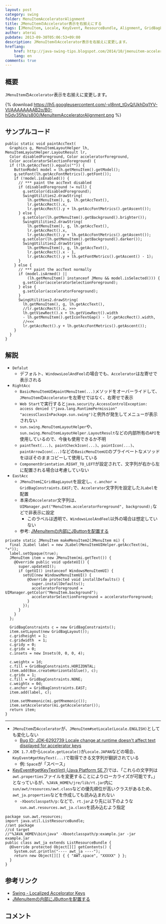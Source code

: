 ```yaml
---
layout: post
category: swing
folder: MenuItemAcceleratorAlignment
title: JMenuItemのAccelerator表示を右揃えにする
tags: [JMenuItem, Locale, KeyEvent, ResourceBundle, Alignment, GridBagLayout]
author: aterai
pubdate: 2013-09-30T05:06:53+09:00
description: JMenuItemのAccelerator表示を右揃えに変更します。
hreflang:
    href: http://java-swing-tips.blogspot.com/2014/10/jmenuitem-accelerator-text-alignment.html
    lang: en
comments: true
---
```

## 概要
`JMenuItem`の`Accelerator`表示を右揃えに変更します。

{% download https://lh5.googleusercontent.com/-vl8nnt_tGvQ/UkhDq1YV-VI/AAAAAAAAB2o/B0-hGdv35Ns/s800/MenuItemAcceleratorAlignment.png %}

## サンプルコード
<pre class="prettyprint"><code>public static void paintAccText(
  Graphics g, MenuItemLayoutHelper lh, MenuItemLayoutHelper.LayoutResult lr,
  Color disabledForeground, Color acceleratorForeground,
  Color acceleratorSelectionForeground) {
  if (!lh.getAccText().equals("")) {
    ButtonModel model = lh.getMenuItem().getModel();
    g.setFont(lh.getAccFontMetrics().getFont());
    if (!model.isEnabled()) {
      // *** paint the accText disabled
      if (disabledForeground != null) {
        g.setColor(disabledForeground);
        SwingUtilities2.drawString(
          lh.getMenuItem(), g, lh.getAccText(),
          lr.getAccRect().x,
          lr.getAccRect().y + lh.getAccFontMetrics().getAscent());
      } else {
        g.setColor(lh.getMenuItem().getBackground().brighter());
        SwingUtilities2.drawString(
          lh.getMenuItem(), g, lh.getAccText(),
          lr.getAccRect().x,
          lr.getAccRect().y + lh.getAccFontMetrics().getAscent());
        g.setColor(lh.getMenuItem().getBackground().darker());
        SwingUtilities2.drawString(
          lh.getMenuItem(), g, lh.getAccText(),
          lr.getAccRect().x - 1,
          lr.getAccRect().y + lh.getFontMetrics().getAscent() - 1);
      }
    } else {
      // *** paint the accText normally
      if (model.isArmed() ||
          (lh.getMenuItem() instanceof JMenu &amp;&amp; model.isSelected())) {
        g.setColor(acceleratorSelectionForeground);
      } else {
        g.setColor(acceleratorForeground);
      }
      SwingUtilities2.drawString(
        lh.getMenuItem(), g, lh.getAccText(),
        //lr.getAccRect().x, &gt;&gt;&gt;
        lh.getViewRect().x + lh.getViewRect().width
        - lh.getMenuItem().getIconTextGap() - lr.getAccRect().width,
        //&lt;&lt;&lt;
        lr.getAccRect().y + lh.getAccFontMetrics().getAscent());
    }
  }
}
</code></pre>

## 解説
- `Defalut`
    - デフォルト、`WindowsLoolAndFeel`の場合でも、`Accelerator`は左寄せで表示される
- `RightAcc`
    - `BasicMenuItemUI#paintMenuItem(...)`メソッドをオーバーライドして、`JMenuItem`の`Accelerator`を左寄せではなく、右寄せで表示
    - `Web Start`で実行すると`java.security.AccessControlException: access denied ("java.lang.RuntimePermission" "accessClassInPackage.sun.swing")`と例外が発生してメニューが表示されない
    - `sun.swing.MenuItemLayoutHelper`や、`sun.swing.MenuItemLayoutHelper.LayoutResult`などの内部所有の`API`を使用しているので、今後も使用できるか不明
    - `paintText(...)`、`paintCheckIcon(...)`、`paintIcon(...)`、`paintArrowIcon(...)`などの`BasicMenuItemUI`のプライベートなメソッドをほぼそのままコピーして使用している
    - `ComponentOrientation.RIGHT_TO_LEFT`が設定されて、文字列が右から左に配置される場合は考慮していない
- `EastAcc`
    - `JMenuItem`に`GridBagLayout`を設定し、`c.anchor = GridBagConstraints.EAST;`で、`Accelerator`文字列を設定した`JLabel`を配置
    - 本来の`Accelerator`文字列は、`UIManager.put("MenuItem.acceleratorForeground", background);`などで非表示に設定
        - このラベルは透明で、`WindowsLoolAndFeel`以外の場合は想定していない
    - 参考: [JMenuItemの内部にJButtonを配置する](http://ateraimemo.com/Swing/ButtonsInMenuItem.html)

<!-- dummy comment line for breaking list -->

<pre class="prettyprint"><code>private static JMenuItem makeMenuItem2(JMenuItem mi) {
  final JLabel label = new JLabel(MenuItemUIHelper.getAccText(mi, "+"));
  label.setOpaque(true);
  JMenuItem item = new JMenuItem(mi.getText()) {
    @Override public void updateUI() {
      super.updateUI();
      if (getUI() instanceof WindowsMenuItemUI) {
        setUI(new WindowsMenuItemUI() {
          @Override protected void installDefaults() {
            super.installDefaults();
            acceleratorForeground = UIManager.getColor("MenuItem.background");
            acceleratorSelectionForeground = acceleratorForeground;
          }
        });
      }
    }
  };

  GridBagConstraints c = new GridBagConstraints();
  item.setLayout(new GridBagLayout());
  c.gridheight = 1;
  c.gridwidth  = 1;
  c.gridy = 0;
  c.gridx = 0;
  c.insets = new Insets(0, 0, 0, 4);

  c.weightx = 1d;
  c.fill = GridBagConstraints.HORIZONTAL;
  item.add(Box.createHorizontalGlue(), c);
  c.gridx = 1;
  c.fill = GridBagConstraints.NONE;
  c.weightx = 0d;
  c.anchor = GridBagConstraints.EAST;
  item.add(label, c);

  item.setMnemonic(mi.getMnemonic());
  item.setAccelerator(mi.getAccelerator());
  return item;
}
</code></pre>

- - - -
- `JMenuItem`の`Accelerator`が、`JMenuItem#setLocale(Locale.ENGLISH)`としても変化しない
    - [Bug ID: JDK-6292739 Locale change at runtime doesn't affect text displayed for accelerator keys](http://bugs.java.com/bugdatabase/view_bug.do?bug_id=6292739)
- `JDK 1.7.0`から`Locale.getLocale()`が`Locale.JAPAN`などの場合、`KeyEvent#getKeyText(...)`で取得できる文字列が翻訳されている
    - 例: `Space`が「スペース」
- [KeyEvent#getKeyText(int) (Java Platform SE 7)](http://docs.oracle.com/javase/jp/7/api/java/awt/event/KeyEvent.html#getKeyText%28int%29)では、「これらの文字列は`awt.properties`ファイルを変更することによりローカライズが可能です。」となっているが、`%JAVA_HOME%/jre/lib/rt.jar`内に`sun/awt/resources/awt.class`などの優先順位が高いクラスがあるため、`awt_ja.properties`などを作成しても読み込まれない
    - `-Xbootclasspath/p:`などで、`rt.jar`より先に以下のような`sun.awt.resources.awt_ja.class`を読み込むよう指定

<!-- dummy comment line for breaking list -->

<pre class="prettyprint"><code>package sun.awt.resources;
import java.util.ListResourceBundle;
//ant package
//cd target
//"%JAVA_HOME%\bin\java" -Xbootclasspath/p:example.jar -jar example.jar
public class awt_ja extends ListResourceBundle {
  @Override protected Object[][] getContents() {
    System.out.println("---- awt_ja ----");
    return new Object[][] { { "AWT.space", "XXXXX" } };
  }
}
</code></pre>

## 参考リンク
- [Swing - Localized Accelorator Keys](https://community.oracle.com/thread/1364746)
- [JMenuItemの内部にJButtonを配置する](http://ateraimemo.com/Swing/ButtonsInMenuItem.html)

<!-- dummy comment line for breaking list -->

## コメント
